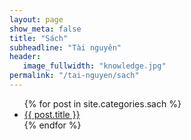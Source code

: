 ```yaml
---
layout: page
show_meta: false
title: "Sách"
subheadline: "Tài nguyên"
header:
   image_fullwidth: "knowledge.jpg"
permalink: "/tai-nguyen/sach"
---
```

<ul>
    {% for post in site.categories.sach %}
    <li><a href="{{ site.url }}{{ site.baseurl }}{{ post.url }}">{{ post.title }}</a></li>
    {% endfor %}
</ul>